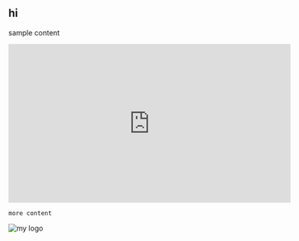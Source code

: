 ## hi

sample content

<iframe width="560" height="315" src="https://www.youtube.com/embed/2CYDgcE13PY" frameborder="0" allowfullscreen></iframe>

```
more content
```

![my logo](https://s3.us-east-2.amazonaws.com/terminal-training/public/tt-full-logo-blue-black.png)
